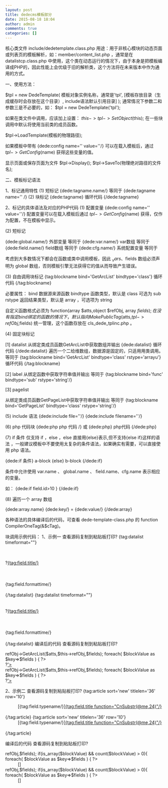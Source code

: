```yaml
---
layout: post
title: dedecms模板部分
date: 2015-08-18 18:04
author: admin
comments: true
categories: []
---
```

核心类文件
include/dedetemplate.class.php
用途：用于非核心模块的动态页面或列表页的模板解析，如：member/content_list.php ，通常是在 datalistcp.class.php 中使用，这个类在动态运行的情况下，由于本身是把模板编译成PHP的，因此性能上会优级于旧的解析类，这个方法将在未来版本中作为通用的方式。
 
一、使用方法：
 
$tpl = new DedeTemplate(
模板对象实例名称，通常是'tpl',
[模板存放目录（生成缓存时会存放在这个目录）,
include语法默认引用目录]
);
通常情况下参数二和参数三是不必要的，如：
$tpl = new DedeTemplate('tpl');
 
如果在类文件中调用，应该加上设置：
$this->tpl->SetObject($this);
在一些块调用中默认将使用当前类的成员函数。
 
$tpl->LoadTemplate(模板的物理路径);
 
如果模板中带有 {dede:config name='' value=''/}
可以在载入模板后，通过 $tpl->GetConfig($name) 获得这些变量的值。
 
显示页面或保存页面为文件
$tpl->Display();
$tpl->SaveTo(物理绝对路径的文件名);
 
 
二、模板标记语法
 
1、标记通用特性
(1) 短标记
{dede:tagname.name/}
等同于
{dede:tagname name='' /}
(2) 块标记
{dede:tagname}
循环代码
{/dede:tagname}
 
 
2、标记的具体语法及对应的PHP代码
(1) 配置变量
{dede:config name='' value=''/}
配置变量可以在载入模板后通过 $tpl->GetConfig($name) 获得，仅作为配置，不在模板中显示。
 
(2) 短标记
 
{dede:global.name/}   外部变量      等同于 <?php echo $name; ?>
{dede:var.name/}      var数组       等同于 <?php echo $_vars['name']; ?>
{dede:field.name/}    field数组     等同于 <?php echo $fields['name']; ?>
{dede:cfg.name/}      系统配置变量  等同于<?php echo $cfg_name; ?>
 
考虑到大多数情况下都会在函数或类中调用模板，因此 $_vars、$fields 数组必须声明为 global 数组，否则模板引擎无法获得它的值从而导致产生错误。
 
(3) 自由调用块标记
{tag:blockname bind='GetArcList' bindtype='class'}
循环代码
{/tag:blockname}
 
必要属性：
bind       数据源来源函数
bindtype   函数类型，默认是 class 可选为 sub
rstype     返回结果类型，默认是 array ，可选项为 string
 
自定义函数格式必须为 function(array $atts,object $refObj, array $fields);
在没有指定 bind 绑定的函数的情况下，默认指向MakePublicTag($atts,$tpl->refObj,$fields) 统一管理，这个函数存放在 cls_dede_tplinc.php 。
 
(4) 固定块标记
 
[1] datalist
从绑定类成员函数GetArcList中获取数组并输出
{dede:datalist}
循环代码
{/dede:datalist}
遍历一个二给维数组，数据源是固定的，只适用用类调用。
等同于
{tag:blockname bind='GetArcList' bindtype='class' rstype='arrayu'}
循环代码
{/tag:blockname}
 
[2] label
从绑定函数中获取字符串值并输出
等同于 {tag:blockname bind='func' bindtype='sub' rstype='string'/}
 
[3] pagelist
 
从绑定类成员函数GetPageList中获取字符串值并输出
等同于 {tag:blockname bind='GetPageList' bindtype='class' rstype='string'/}
 
(5) include 语法
{dede:include file=''/}
{dede:include filename=''/}
 
(6) php 代码块
{dede:php
php 代码
/}
或
{dede:php}
php代码
{/dede:php}
 
(7) if 条件
仅支持 if ，else ，else 直接用{else}表示,但不支持{else if}这样的语法 ，一般建议模板中不要使用太复杂的条件语法，如果确实有需要，可以直接使用 php 语法。
 
{dede:if 条件} a-block  {else} b-block {/dede:if}
 
条件中允许使用 var.name 、 global.name 、 field.name、cfg.name 表示相应的变量。
 
如：
{dede:if field.id>10 }
{/dede:if}
 
(8) 遍历一个 array 数组
 
{dede:array.name}
  {dede:key/} = {dede:value/}
{/dede:array}
 
各种语法的具体编译后的代码，可查看 dede-template-class.php 的 function CompilerOneTag(&$cTag)。
 
块调用示例代码：
1、示例一
查看源码复制到粘贴板打印?
{tag:datalist   timeformat=""}<br />
    <tr><br />
      <td class='col1'><br />
          <div>?<a   href='{tag:field.arcurl/}'>{tag:field.title/}</a></div><br />
          <!--div   class='descriptions'>&nbsp;&nbsp;&nbsp;&nbsp;{tag:field.description   function="CnSubstr(@me,150)"/}...</div--><br />
      </td><br />
      <td   class='col2'>{tag:field.formattime/}</td><br />
      </tr><br />
  {/tag:datalist}
{tag:datalist   timeformat=""}<br />
    <tr><br />
      <td class='col1'><br />
          <div>?<a   href='{tag:field.arcurl/}'>{tag:field.title/}</a></div><br />
          <!--div   class='descriptions'>&nbsp;&nbsp;&nbsp;&nbsp;{tag:field.description   function="CnSubstr(@me,150)"/}...</div--><br />
      </td><br />
      <td   class='col2'>{tag:field.formattime/}</td><br />
      </tr><br />
  {/tag:datalist}
编译后的代码
查看源码复制到粘贴板打印?
<?php 
$atts = array(); 
$atts['tagname'] = 'datalist'; 
$atts['timeformat'] = ''; 
$blockValue = $this->refObj->GetArcList($atts,$this->refObj,$fields);  
foreach( $blockValue as $key=>$fields ) 
{ 
?> 
<tr> 
<td class='col1'> 
<div>?<a href='<?php echo $fields['arcurl']; ?>'><?php echo $fields['title']; ?></a></div> 
<!--div class='descriptions'>&nbsp;&nbsp;&nbsp;&nbsp;<?php echo CnSubstr($fields['description'],150); ?>...</div--> 
</td> 
<td class='col2'><?php echo $fields['formattime']; ?></td> 
</tr> 
<?php 
} 
?> 
  
<?php
$atts = array();
$atts['tagname'] = 'datalist';
$atts['timeformat'] = '';
$blockValue = $this->refObj->GetArcList($atts,$this->refObj,$fields);
foreach( $blockValue as $key=>$fields )
{
?>
<tr>
<td class='col1'>
<div>?<a href='<?php echo $fields['arcurl']; ?>'><?php echo $fields['title']; ?></a></div>
<!--div class='descriptions'>&nbsp;&nbsp;&nbsp;&nbsp;<?php echo CnSubstr($fields['description'],150); ?>...</div-->
</td>
<td class='col2'><?php echo $fields['formattime']; ?></td>
</tr>
<?php
}
?>
 
2、示例二
查看源码复制到粘贴板打印?
{tag:article sort='new'   titlelen='36' row='10'}<br />
     <dd>[{tag:field.typename/}]<a   href="{tag:field.arcurl/}">{tag:field.title   function="CnSubstr(@me,24)"/}</a></dd><br />
  {/tag:article}
{tag:article sort='new'   titlelen='36' row='10'}<br />
     <dd>[{tag:field.typename/}]<a   href="{tag:field.arcurl/}">{tag:field.title   function="CnSubstr(@me,24)"/}</a></dd><br />
  {/tag:article}
 
编译后的代码
查看源码复制到粘贴板打印?
<?php 
$atts = array(); 
$atts['tagname'] = 'article'; 
$atts['sort'] = 'new'; 
$atts['titlelen'] = '36'; 
$atts['row'] = '10'; 
$blockValue = MakePublicTag($atts,$this->refObj,$fields);  
if(is_array($blockValue) && count($blockValue) > 0){ 
foreach( $blockValue as $key=>$fields ) 
{ 
?> 
<dd>[<?php echo $fields['typename']; ?>]<a href="<?php echo $fields['arcurl']; ?>"><?php echo CnSubstr($fields['title'],24); ?></a></dd> 
<?php 
} 
} 
?> 
 
<?php
$atts = array();
$atts['tagname'] = 'article';
$atts['sort'] = 'new';
$atts['titlelen'] = '36';
$atts['row'] = '10';
$blockValue = MakePublicTag($atts,$this->refObj,$fields);
if(is_array($blockValue) && count($blockValue) > 0){
foreach( $blockValue as $key=>$fields )
{
?>
<dd>[<?php echo $fields['typename']; ?>]<a href="<?php echo $fields['arcurl']; ?>"><?php echo CnSubstr($fields['title'],24); ?></a></dd>
<?php
}
}
?>
